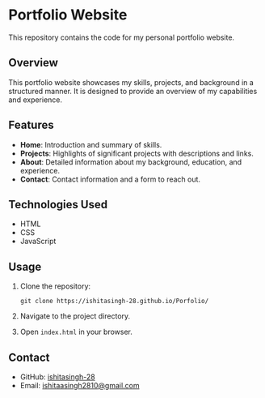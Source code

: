 # Portfolio Website

This repository contains the code for my personal portfolio website.

## Overview

This portfolio website showcases my skills, projects, and background in a structured manner. It is designed to provide an overview of my capabilities and experience.

## Features

- **Home**: Introduction and summary of skills.
- **Projects**: Highlights of significant projects with descriptions and links.
- **About**: Detailed information about my background, education, and experience.
- **Contact**: Contact information and a form to reach out.

## Technologies Used

- HTML
- CSS
- JavaScript

## Usage

1. Clone the repository:
   ```
   git clone https://ishitasingh-28.github.io/Porfolio/
   ```
2. Navigate to the project directory.

3. Open `index.html` in your browser.


## Contact

- GitHub: [ishitasingh-28](https://github.com/ishitasingh-28)
- Email: [ishitaasingh2810@gmail.com](ishitaasingh2810@gmail.com)

